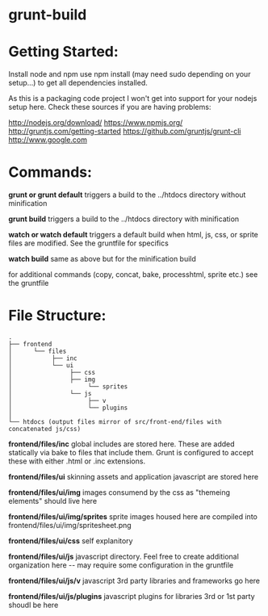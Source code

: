 grunt-build
===========

Getting Started:
================

Install node and npm use npm install (may need sudo depending on your setup...)
to get all dependencies installed.

As this is a packaging code project I won't get into support for your nodejs
setup here. Check these sources if you are having problems:

http://nodejs.org/download/
https://www.npmjs.org/
http://gruntjs.com/getting-started
https://github.com/gruntjs/grunt-cli
http://www.google.com


Commands:
=========

__grunt or grunt default__ triggers a build to the ../htdocs directory without minification

__grunt build__ triggers a build to the ../htdocs directory with minification

__watch or watch default__ triggers a default build when html, js, css, or sprite files are modified. See the gruntfile for specifics

__watch build__ same as above but for the minification build

for additional commands (copy, concat, bake, processhtml, sprite etc.) see the gruntfile


File Structure:
===================
    .
    ├── frontend
    │      └── files
    │           ├── inc
    │           └── ui
    │                ├── css
    │                ├── img
    │                     └── sprites
    │                └── js
    │                     ├── v
    │                     └── plugins
    │
    └── htdocs (output files mirror of src/front-end/files with concatenated js/css)


__frontend/files/inc__ global includes are stored here. These are added statically via bake to files that include them. Grunt is configured to accept these with either .html or .inc extensions.

__frontend/files/ui__ skinning assets and application javascript are stored here

__frontend/files/ui/img__ images consumend by the css as "themeing elements" should live here

__frontend/files/ui/img/sprites__ sprite images housed here are compiled into frontend/files/ui/img/spritesheet.png

__frontend/files/ui/css__ self explanitory

__frontend/files/ui/js__ javascript directory. Feel free to create additional organization here -- may require some configuration in the gruntfile

__frontend/files/ui/js/v__ javascript 3rd party libraries and frameworks go here

__frontend/files/ui/js/plugins__ javascript plugins for libraries 3rd or 1st party shoudl be here

